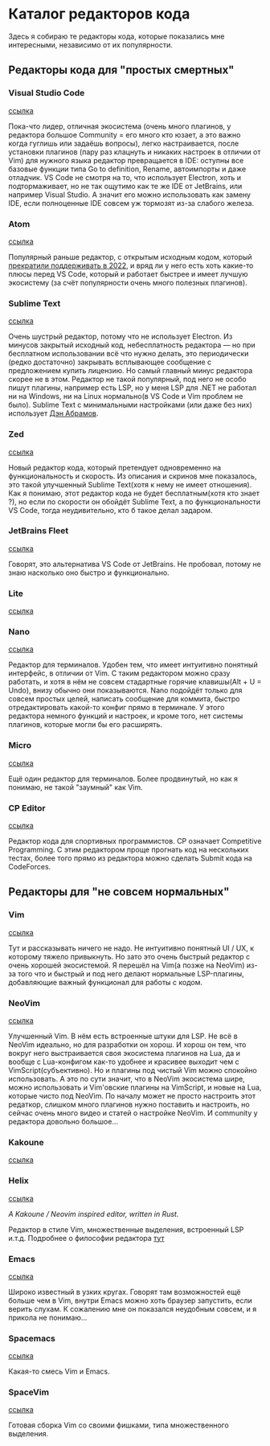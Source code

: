 # Каталог редакторов кода

Здесь я собираю те редакторы кода,
которые показались мне интересными, независимо от их популярности.

## Редакторы кода для "простых смертных"

### Visual Studio Code

[ссылка](https://code.visualstudio.com)

Пока-что лидер, отличная экосистема
(очень много плагинов, у редактора большое Community = его много кто юзает,
а это важно когда гуглишь или задаёшь вопросы),
легко настраивается, после установки плагинов
(пару раз клацнуть и никаких настроек в отличии от Vim)
для нужного языка редактор превращается в IDE: оступны все базовые функции
типа Go to definition, Rename, автоимпорты и даже отладчик.
VS Code не смотря на то, что использует Electron,
хоть и подтормаживает, но не так ощутимо как те же IDE от JetBrains,
или например Visual Studio. А значит его можно использовать как
замену IDE, если полноценные IDE совсем уж тормозят из-за слабого железа.

### Atom

[ссылка](https://github.com/atom/atom)

Популярный раньше редактор, с открытым исходным кодом,
который [прекратили поддерживать в 2022](https://github.blog/2022-06-08-sunsetting-atom/),
и вряд ли у него есть хоть какие-то плюсы перед VS Code, который и работает быстрее
и имеет лучшую экосистему (за счёт популярности очень много полезных плагинов).

### Sublime Text

[ссылка](https://www.sublimetext.com)

Очень шустрый редактор, потому что не использует Electron.
Из минусов закрытый исходный код, небесплатность редактора —
но при бесплатном использовании всё что нужно делать,
это периодически (редко достаточно) закрывать всплывающее
сообщение с предложением купить лицензию.
Но самый главный минус редактора скорее не в этом.
Редактор не такой популярный,
под него не особо пишут плагины,
например есть LSP, но у меня LSP для .NET
не работал ни на Windows, ни на Linux нормально(в VS Code и Vim проблем не было).
Sublime Text с минимальными настройками (или даже без них)
использует [Дэн Абрамов](https://twitter.com/dan_abramov).

### Zed

[ссылка](https://zed.dev)

Новый редактор кода, который претендует одновременно
на функциональность и скорость. Из описания и скринов
мне показалось, это такой улучшенный Sublime Text(хотя к нему не имеет отношения).
Как я понимаю, этот редактор кода не будет бесплатным(хотя кто знает ?), но
если по скорости он обойдёт Sublime Text, а по функциональности VS Code,
тогда неудивительно, кто б такое делал задаром.

### JetBrains Fleet

[ссылка](https://www.jetbrains.com/fleet/)

Говорят, это альтернатива VS Code от JetBrains.
Не пробовал, потому не знаю насколько оно быстро и функционально.

### Lite

[ссылка](https://github.com/rxi/lite)

### Nano

[ссылка](https://www.nano-editor.org)

Редактор для терминалов. Удобен тем,
что имеет интуитивно понятный интерфейс,
в отличии от Vim. С таким редактором можно сразу работать, и хотя в нём
не совсем стадартные горячие клавишы(Alt + U = Undo), внизу обычно они показываются.
Nano подойдёт только для совсем простых целей,
написать сообщение для коммита, быстро отредактировать какой-то
конфиг прямо в терминале. У этого редактора немного функций и настроек,
и кроме того, нет системы плагинов, которые могли бы его расширять.

### Micro

[ссылка](https://micro-editor.github.io)

Ещё один редактор для терминалов.
Более продвинутый, но как я понимаю, не такой "заумный" как Vim.

### CP Editor

[ссылка](https://cpeditor.org)

Редактор кода для спортивных программистов.
CP означает Competitive Programming.
С этим редактором проще прогнать код на нескольких тестах,
более того прямо из редактора можно сделать Submit кода на CodeForces.

## Редакторы для "не совсем нормальных"

### Vim

[ссылка](https://www.vim.org)

Тут и рассказывать ничего не надо.
Не интуитивно понятный UI / UX, к которому тяжело привыкнуть.
Но зато это очень быстрый редактор с очень хорошей экосистемой.
Я перешёл на Vim(а позже на NeoVim) из-за того что и быстрый и под него делают
нормальные LSP-плагины, добавляющие важный функционал для работы с кодом.

### NeoVim

[ссылка](https://neovim.io)

Улучшенный Vim. В нём есть встроенные штуки для LSP.
Не всё в NeoVim идеально, но для разработки он хорош.
И хорош он тем, что вокруг него выстраивается своя экосистема
плагинов на Lua, да и вообще с Lua-конфигом как-то удобнее
и красивее выходит чем с VimScript(субъективно). Но и
плагины под чистый Vim можно спокойно использовать.
А это по сути значит, что в NeoVim экосистема шире,
можно использовать и Vim'овские плагины на VimScript,
и новые на Lua, которые чисто под NeoVim.
По началу может не просто настроить этот редаткор,
слишком много плагинов нужно поставить и настроить,
но сейчас очень много видео и статей о настройке NeoVim.
И community у редактора довольно большое...

### Kakoune

[ссылка](https://kakoune.org)

### Helix

[ссылка](https://github.com/helix-editor/helix)

_A Kakoune / Neovim inspired editor, written in Rust._

Редактор в стиле Vim, множественные выделения,
встроенный LSP и.т.д. Подробнее о философии редактора
[тут](https://kakoune.org/why-kakoune/why-kakoune.html)

### Emacs

[ссылка](https://www.gnu.org/software/emacs/)

Широко известный в узких кругах.
Говорят там возможностей ещё больше чем в Vim,
внутри Emacs можно хоть браузер запустить, если верить слухам.
К сожалению мне он показался неудобным совсем,
и я прикола не понимаю...

### Spacemacs

[ссылка](https://www.spacemacs.org)

Какая-то смесь Vim и Emacs.

### SpaceVim

[ссылка](https://spacevim.org)

Готовая сборка Vim со своими фишками,
типа множественного выделения.
